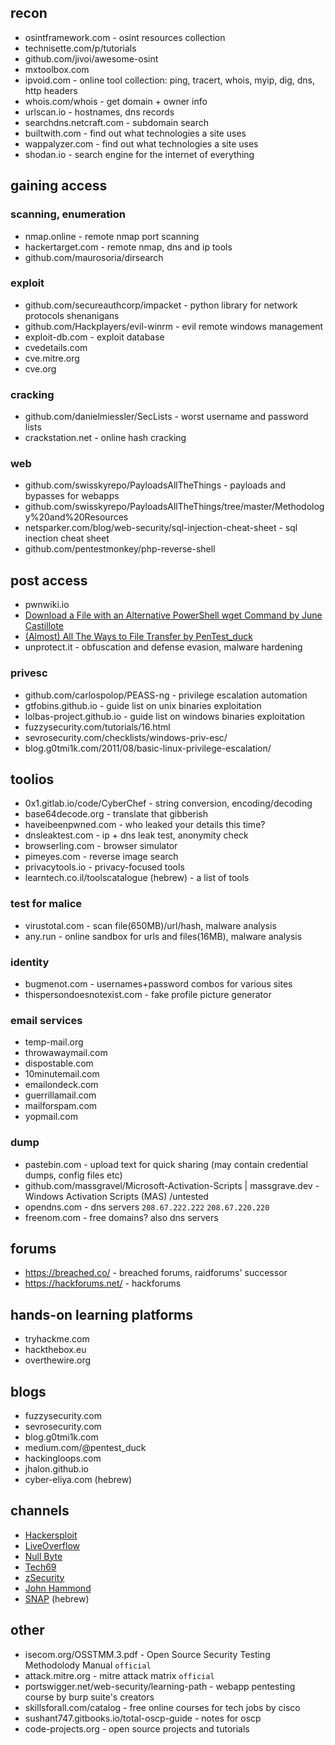 ## recon
- osintframework.com - osint resources collection
- technisette.com/p/tutorials
- github.com/jivoi/awesome-osint
- mxtoolbox.com
- ipvoid.com - online tool collection: ping, tracert, whois, myip, dig, dns, http headers
- whois.com/whois - get domain + owner info
- urlscan.io - hostnames, dns records
- searchdns.netcraft.com - subdomain search
- builtwith.com - find out what technologies a site uses
- wappalyzer.com - find out what technologies a site uses
- shodan.io - search engine for the internet of everything

## gaining access
### scanning, enumeration
- nmap.online - remote nmap port scanning
- hackertarget.com - remote nmap, dns and ip tools
- github.com/maurosoria/dirsearch

### exploit
- github.com/secureauthcorp/impacket - python library for network protocols shenanigans
- github.com/Hackplayers/evil-winrm - evil remote windows management
- exploit-db.com - exploit database
- cvedetails.com 
- cve.mitre.org
- cve.org

### cracking
- github.com/danielmiessler/SecLists - worst username and password lists
- crackstation.net - online hash cracking

### web
- github.com/swisskyrepo/PayloadsAllTheThings - payloads and bypasses for webapps
- github.com/swisskyrepo/PayloadsAllTheThings/tree/master/Methodology%20and%20Resources
- netsparker.com/blog/web-security/sql-injection-cheat-sheet - sql inection cheat sheet
- github.com/pentestmonkey/php-reverse-shell

## post access
- pwnwiki.io
- [Download a File with an Alternative PowerShell wget Command by June Castillote](https://adamtheautomator.com/powershell-download-file/)
- [(Almost) All The Ways to File Transfer by PenTest_duck](https://medium.com/@PenTest_duck/almost-all-the-ways-to-file-transfer-1bd6bf710d65)
- unprotect.it - obfuscation and defense evasion, malware hardening

### privesc
- github.com/carlospolop/PEASS-ng - privilege escalation automation
- gtfobins.github.io - guide list on unix binaries exploitation
- lolbas-project.github.io - guide list on windows binaries exploitation
- fuzzysecurity.com/tutorials/16.html
- sevrosecurity.com/checklists/windows-priv-esc/
- blog.g0tmi1k.com/2011/08/basic-linux-privilege-escalation/


## toolios
- 0x1.gitlab.io/code/CyberChef - string conversion, encoding/decoding
- base64decode.org - translate that gibberish
- haveibeenpwned.com - who leaked your details this time?
- dnsleaktest.com - ip + dns leak test, anonymity check
- browserling.com - browser simulator
- pimeyes.com - reverse image search
- privacytools.io - privacy-focused tools
- learntech.co.il/toolscatalogue (hebrew) - a list of tools
### test for malice
- virustotal.com - scan file(650MB)/url/hash, malware analysis
- any.run - online sandbox for urls and files(16MB), malware analysis
### identity
- bugmenot.com - usernames+password combos for various sites
- thispersondoesnotexist.com - fake profile picture generator
### email services
- temp-mail.org
- throwawaymail.com
- dispostable.com
- 10minutemail.com
- emailondeck.com
- guerrillamail.com
- mailforspam.com
- yopmail.com
### dump
- pastebin.com - upload text for quick sharing (may contain credential dumps, config files etc)
- github.com/massgravel/Microsoft-Activation-Scripts | massgrave.dev - Windows Activation Scripts (MAS) /untested
- opendns.com - dns servers `208.67.222.222` `208.67.220.220`
- freenom.com - free domains? also dns servers
## forums
- https://breached.co/ - breached forums, raidforums' successor
- https://hackforums.net/ - hackforums
## hands-on learning platforms
- tryhackme.com
- hackthebox.eu
- overthewire.org
## blogs
- fuzzysecurity.com
- sevrosecurity.com
- blog.g0tmi1k.com
- medium.com/@pentest_duck
- hackingloops.com
- jhalon.github.io
- cyber-eliya.com (hebrew)
## channels
- [Hackersploit](https://www.youtube.com/c/HackerSploit)
- [LiveOverflow](https://www.youtube.com/c/LiveOverflow)
- [Null Byte](https://www.youtube.com/c/NullByteWHT)
- [Tech69](https://www.youtube.com/c/Tech69YT)
- [zSecurity](https://www.youtube.com/c/zSecurity)
- [John Hammond](https://www.youtube.com/c/JohnHammond010)
- [SNAP](https://www.youtube.com/c/ItSNAPGaming) (hebrew)
## other
- isecom.org/OSSTMM.3.pdf - Open Source Security Testing Methodolody Manual `official`
- attack.mitre.org - mitre attack matrix `official`
- portswigger.net/web-security/learning-path - webapp pentesting course by burp suite's creators
- skillsforall.com/catalog - free online courses for tech jobs by cisco
- sushant747.gitbooks.io/total-oscp-guide - notes for oscp
 - code-projects.org - open source projects and tutorials
